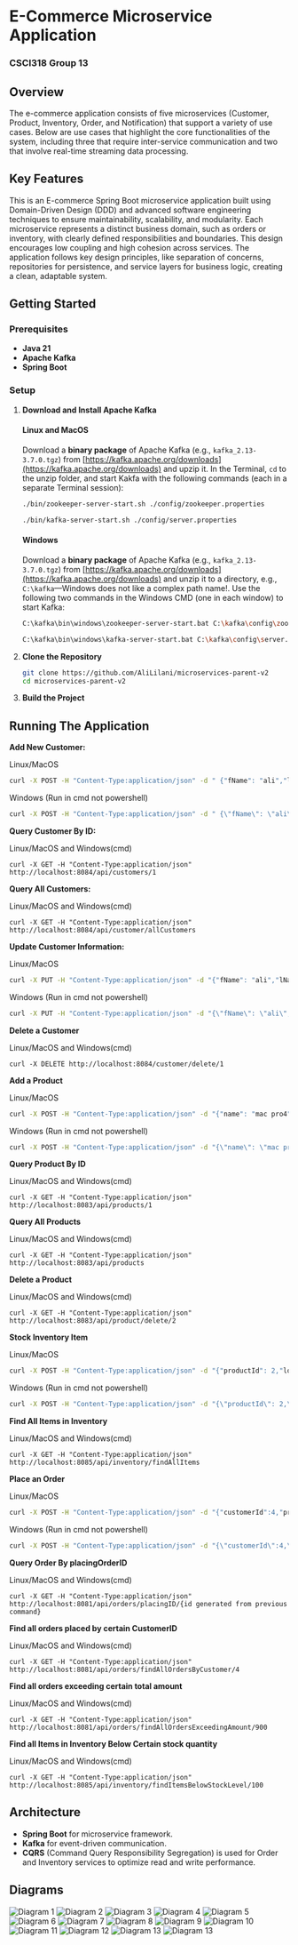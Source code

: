 # E-Commerce Microservice Application

### CSCI318 Group 13

## Overview

The e-commerce application consists of five microservices (Customer, Product, Inventory, Order,
and Notification) that support a variety of use cases. Below are use cases that highlight the core
functionalities of the system, including three that require inter-service communication and two that
involve real-time streaming data processing.

## Key Features

This is an E-commerce Spring Boot microservice application built using Domain-Driven Design
(DDD) and advanced software engineering techniques to ensure maintainability, scalability, and
modularity. Each microservice represents a distinct business domain, such as orders or inventory,
with clearly defined responsibilities and boundaries. This design encourages low coupling and
high cohesion across services. The application follows key design principles, like separation of
concerns, repositories for persistence, and service layers for business logic, creating a clean,
adaptable system.

## Getting Started

### Prerequisites
- **Java 21**
- **Apache Kafka**
- **Spring Boot**

### Setup

1. **Download and Install Apache Kafka**
    #### Linux and MacOS
    Download a **binary package** of Apache Kafka (e.g., `kafka_2.13-3.7.0.tgz`) from
    [https://kafka.apache.org/downloads](https://kafka.apache.org/downloads)
    and upzip it.
    In the Terminal, `cd` to the unzip folder, and start Kakfa with the following commands (each in a separate Terminal session):
    ```bash
    ./bin/zookeeper-server-start.sh ./config/zookeeper.properties
    ```
    ```bash
    ./bin/kafka-server-start.sh ./config/server.properties
    ```

    #### Windows
    Download a **binary package** of Apache Kafka (e.g., `kafka_2.13-3.7.0.tgz`) from
    [https://kafka.apache.org/downloads](https://kafka.apache.org/downloads)
    and unzip it to a directory, e.g., `C:\kafka`&mdash;Windows does not like a complex path name!.
    Use the following two commands in the Windows CMD (one in each window) to start Kafka:
    ```bash
    C:\kafka\bin\windows\zookeeper-server-start.bat C:\kafka\config\zookeeper.properties
    ```
    ```bash
    C:\kafka\bin\windows\kafka-server-start.bat C:\kafka\config\server.properties
    ```

2. **Clone the Repository**
   ```bash
   git clone https://github.com/AliLilani/microservices-parent-v2
   cd microservices-parent-v2
   ```

3. **Build the Project**


## Running The Application

**Add New Customer:**

Linux/MacOS
``` bash
curl -X POST -H "Content-Type:application/json" -d " {"fName": "ali","lName": "hani","contactInfo": {"email": "gfgd@aaaa","phone": "100578445446234","address": "Alexandria"}}" http://localhost:8084/api/customer/addCustomer
```
Windows (Run in cmd not powershell)
``` cmd
curl -X POST -H "Content-Type:application/json" -d " {\"fName\": \"ali\",\"lName\": \"hani\",\"contactInfo\": {\"email\": \"gfgd@aaaa\",\"phone\": \"100578445446234\",\"address\": \"Alexandria\"}}" http://localhost:8084/api/customer/addCustomer
```

**Query Customer By ID:**

Linux/MacOS and Windows(cmd)
```
curl -X GET -H "Content-Type:application/json" http://localhost:8084/api/customers/1
```

**Query All Customers:**

Linux/MacOS and Windows(cmd)
```
curl -X GET -H "Content-Type:application/json" http://localhost:8084/api/customer/allCustomers
```

**Update Customer Information:**

Linux/MacOS
```bash
curl -X PUT -H "Content-Type:application/json" -d "{"fName": "ali","lName": "hani","contactInfo": {"email": "gfgd@aaaa","phone": "254","address": "cairo"}}" http:localhost:8084/api/customer/update/1 
```
Windows (Run in cmd not powershell)
``` cmd
curl -X PUT -H "Content-Type:application/json" -d "{\"fName\": \"ali\",\"lName\": \"hani\",\"contactInfo\": {\"email\": \"gfgd@aaaa\",\"phone\": \"254\",\"address\": \"cairo\"}}" http://localhost:8084/api/customer/update/1
```

**Delete a Customer**

Linux/MacOS and Windows(cmd)
```
curl -X DELETE http://localhost:8084/customer/delete/1
```

**Add a Product**

Linux/MacOS
```bash
curl -X POST -H "Content-Type:application/json" -d "{"name": "mac pro4","description": "lab","price": {"amount": 1000},"vendor": {"vendorName" :"Apple"}}" http://localhost:8083/api/product/addProduct
```
Windows (Run in cmd not powershell)
``` cmd
curl -X POST -H "Content-Type:application/json" -d "{\"name\": \"mac pro4\",\"description\": \"lab\",\"price\": {\"amount\": 1000},\"vendor\": {\"vendorName\" :\"Apple\"}}" http://localhost:8083/api/product/addProduct
```

**Query Product By ID**

Linux/MacOS and Windows(cmd)
```
curl -X GET -H "Content-Type:application/json" http://localhost:8083/api/products/1
```

**Query All Products**

Linux/MacOS and Windows(cmd)
```
curl -X GET -H "Content-Type:application/json" http://localhost:8083/api/products
```

**Delete a Product**

Linux/MacOS and Windows(cmd)
```
curl -X GET -H "Content-Type:application/json" http://localhost:8083/api/product/delete/2
```

**Stock Inventory Item**

Linux/MacOS
```bash
curl -X POST -H "Content-Type:application/json" -d "{"productId": 2,"location": {"warehouse": "A","aisle": "L","shelf": "5"},"stock": {"stockQuantity": 10},"expiryDate": {"expiryDate": "2030-09-24"}}" http://localhost:8085/api/inventory/addItem
```
Windows (Run in cmd not powershell)
``` cmd
curl -X POST -H "Content-Type:application/json" -d "{\"productId\": 2,\"location\": {\"warehouse\": \"A\",\"aisle\": \"L\",\"shelf\": \"5\"},\"stock\": {\"stockQuantity\": 10},\"expiryDate\": {\"expiryDate\": \"2030-09-24\"}}" http://localhost:8085/api/inventory/addItem
```

**Find All Items in Inventory**

Linux/MacOS and Windows(cmd)
```
curl -X GET -H "Content-Type:application/json" http://localhost:8085/api/inventory/findAllItems
```

**Place an Order**

Linux/MacOS
```bash
curl -X POST -H "Content-Type:application/json" -d "{"customerId":4,"productIds" : [1 ,2],"salesOrderDate" :{"orderDate": "2023-09-24"},"salesOrderTotalAmount" : {"salesOrderTotalAmount": 2000}}" http://localhost:8081/api/orders/placeOrder
```
Windows (Run in cmd not powershell)
``` cmd
curl -X POST -H "Content-Type:application/json" -d "{\"customerId\":4,\"productIds\" : [1 ,2],\"salesOrderDate\" :{\"orderDate\": \"2023-09-24\"},\"salesOrderTotalAmount\" : {\"salesOrderTotalAmount\": 2000}}" http://localhost:8081/api/orders/placeOrder
```

**Query Order By placingOrderID**

Linux/MacOS and Windows(cmd)
```
curl -X GET -H "Content-Type:application/json" http://localhost:8081/api/orders/placingID/{id generated from previous command} 
```

**Find all orders placed by certain CustomerID**

Linux/MacOS and Windows(cmd)
```
curl -X GET -H "Content-Type:application/json" http://localhost:8081/api/orders/findAllOrdersByCustomer/4
```

**Find all orders exceeding certain total amount**

Linux/MacOS and Windows(cmd)
```
curl -X GET -H "Content-Type:application/json" http://localhost:8081/api/orders/findAllOrdersExceedingAmount/900
```

**Find all Items in Inventory Below Certain stock quantity**

Linux/MacOS and Windows(cmd)
```
curl -X GET -H "Content-Type:application/json" http://localhost:8085/api/inventory/findItemsBelowStockLevel/100
```

## Architecture

- **Spring Boot** for microservice framework.
- **Kafka** for event-driven communication.
- **CQRS** (Command Query Responsibility Segregation) is used for Order and Inventory services to optimize read and write performance.

## Diagrams
![Diagram 1](https://github.com/AliLilani/microservices-parent-v2/blob/main/assets/1.png) 
![Diagram 2](https://github.com/AliLilani/microservices-parent-v2/blob/main/assets/2.png)
![Diagram 3](https://github.com/AliLilani/microservices-parent-v2/blob/main/assets/3.png)
![Diagram 4](https://github.com/AliLilani/microservices-parent-v2/blob/main/assets/4.png)
![Diagram 5](https://github.com/AliLilani/microservices-parent-v2/blob/main/assets/5.png)
![Diagram 6](https://github.com/AliLilani/microservices-parent-v2/blob/main/assets/6.png)
![Diagram 7](https://github.com/AliLilani/microservices-parent-v2/blob/main/assets/1.png)
![Diagram 8](https://github.com/AliLilani/microservices-parent-v2/blob/main/assets/umls/NotificationUML1.jpg)
![Diagram 9](https://github.com/AliLilani/microservices-parent-v2/blob/main/assets/umls/SalesOrderUML.jpg)
![Diagram 10](https://github.com/AliLilani/microservices-parent-v2/blob/main/assets/umls/SalesOrderUML2.jpg)
![Diagram 11](https://github.com/AliLilani/microservices-parent-v2/blob/main/assets/umls/customerUML1.jpg)
![Diagram 12](https://github.com/AliLilani/microservices-parent-v2/blob/main/assets/umls/inventoryUML1.jpg)
![Diagram 13](https://github.com/AliLilani/microservices-parent-v2/blob/main/assets/umls/inventoryUML2.jpg)
![Diagram 13](https://github.com/AliLilani/microservices-parent-v2/blob/main/assets/umls/productUML1.jpg)








